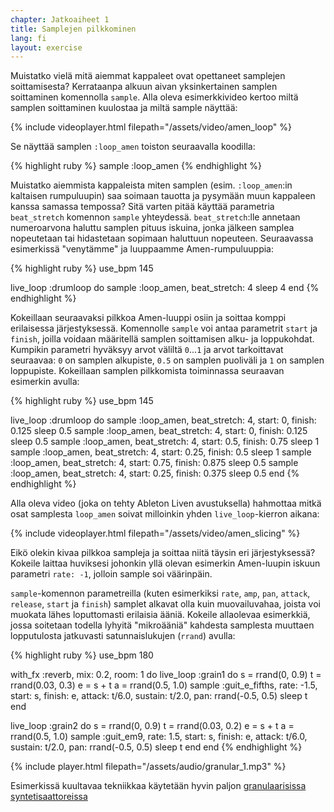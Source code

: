 ```yaml
---
chapter: Jatkoaiheet 1
title: Samplejen pilkkominen
lang: fi
layout: exercise
---
```


Muistatko vielä mitä aiemmat kappaleet ovat opettaneet samplejen soittamisesta? Kerrataanpa alkuun aivan yksinkertainen samplen soittaminen komennolla `sample`. Alla oleva esimerkkivideo kertoo miltä samplen soittaminen kuulostaa ja miltä sample näyttää:

{% include videoplayer.html filepath="/assets/video/amen_loop" %}

Se näyttää samplen `:loop_amen` toiston seuraavalla koodilla:

{% highlight ruby %}
sample :loop_amen
{% endhighlight %}


Muistatko aiemmista kappaleista miten samplen (esim. `:loop_amen`:in kaltaisen rumpuluupin) saa soimaan tauotta ja pysymään muun kappaleen kanssa samassa tempossa? Sitä varten pitää käyttää parametria `beat_stretch` komennon `sample` yhteydessä. `beat_stretch`:lle annetaan numeroarvona haluttu samplen pituus iskuina, jonka jälkeen samplea nopeutetaan tai hidastetaan sopimaan haluttuun nopeuteen. Seuraavassa esimerkissä "venytämme" ja luuppaamme Amen-rumpuluuppia: 

{% highlight ruby %}
use_bpm 145

live_loop :drumloop do
  sample :loop_amen, beat_stretch: 4
  sleep 4
end
{% endhighlight %}

Kokeillaan seuraavaksi pilkkoa Amen-luuppi osiin ja soittaa komppi erilaisessa järjestyksessä. Komennolle `sample` voi antaa parametrit `start` ja `finish`, joilla voidaan määritellä samplen soittamisen alku- ja loppukohdat. Kumpikin parametri hyväksyy arvot väliltä `0`...`1` ja arvot tarkoittavat seuraavaa: `0` on samplen alkupiste, `0.5` on samplen puoliväli ja `1` on samplen loppupiste. Kokeillaan samplen pilkkomista toiminnassa seuraavan esimerkin avulla: 

{% highlight ruby %}
use_bpm 145

live_loop :drumloop do
  sample :loop_amen, beat_stretch: 4, start: 0, finish: 0.125
  sleep 0.5
  sample :loop_amen, beat_stretch: 4, start: 0, finish: 0.125
  sleep 0.5
  sample :loop_amen, beat_stretch: 4, start: 0.5, finish: 0.75
  sleep 1
  sample :loop_amen, beat_stretch: 4, start: 0.25, finish: 0.5
  sleep 1
  sample :loop_amen, beat_stretch: 4, start: 0.75, finish: 0.875
  sleep 0.5
  sample :loop_amen, beat_stretch: 4, start: 0.25, finish: 0.375
  sleep 0.5
end
{% endhighlight %}

Alla oleva video (joka on tehty Ableton Liven avustuksella) hahmottaa mitkä osat samplesta `loop_amen` soivat milloinkin yhden `live_loop`-kierron aikana: 

{% include videoplayer.html filepath="/assets/video/amen_slicing" %}

Eikö olekin kivaa pilkkoa sampleja ja soittaa niitä täysin eri järjestyksessä? Kokeile laittaa huviksesi johonkin yllä olevan esimerkin Amen-luupin iskuun parametri `rate: -1`, jolloin sample soi väärinpäin. 

`sample`-komennon parametreilla (kuten esimerkiksi `rate`, `amp`, `pan`, `attack`, `release`, `start` ja `finish`) samplet alkavat olla kuin muovailuvahaa, joista voi muokata lähes loputtomasti erilaisia ääniä. Kokeile allaolevaa esimerkkiä, jossa soitetaan todella lyhyitä "mikroääniä" kahdesta samplesta muuttaen lopputulosta jatkuvasti satunnaislukujen (`rrand`) avulla: 

{% highlight ruby %}
use_bpm 180

with_fx :reverb, mix: 0.2, room: 1 do
  live_loop :grain1 do
    s = rrand(0, 0.9)
    t = rrand(0.03, 0.3)
    e = s + t
    a = rrand(0.5, 1.0)
    sample :guit_e_fifths, rate: -1.5, start: s, finish: e, attack: t/6.0, sustain: t/2.0, pan: rrand(-0.5, 0.5)
    sleep t
  end

  live_loop :grain2 do
    s = rrand(0, 0.9)
    t = rrand(0.03, 0.2)
    e = s + t
    a = rrand(0.5, 1.0)
    sample :guit_em9, rate: 1.5, start: s, finish: e, attack: t/6.0, sustain: t/2.0, pan: rrand(-0.5, 0.5)
    sleep t
  end
end
{% endhighlight %}

{% include player.html filepath="/assets/audio/granular_1.mp3" %}

Esimerkissä kuultavaa tekniikkaa käytetään hyvin paljon <a href="https://en.wikipedia.org/wiki/Granular_synthesis">granulaarisissa syntetisaattoreissa</a>